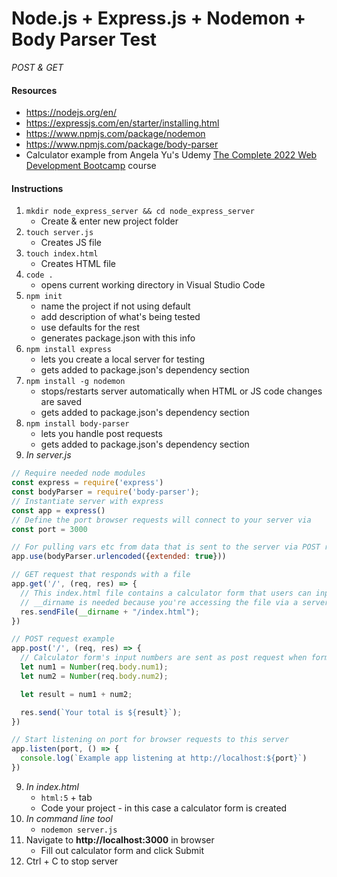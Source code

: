 # Node.js + Express.js + Nodemon + Body Parser Test
*POST & GET*

#### Resources
* https://nodejs.org/en/
* https://expressjs.com/en/starter/installing.html
* https://www.npmjs.com/package/nodemon
* https://www.npmjs.com/package/body-parser
* Calculator example from Angela Yu's Udemy [The Complete 2022 Web Development Bootcamp](https://www.udemy.com/course/the-complete-web-development-bootcamp/) course

#### Instructions

1. `mkdir node_express_server && cd node_express_server`
    * Create & enter new project folder
2. `touch server.js`
    * Creates JS file
3. `touch index.html`
    * Creates HTML file
4. `code .`
    * opens current working directory in Visual Studio Code
5. `npm init`
    * name the project if not using default
    * add description of what's being tested
    * use defaults for the rest
    * generates package.json with this info
6. `npm install express`
    * lets you create a local server for testing
    * gets added to package.json's dependency section
6. `npm install -g nodemon`
    * stops/restarts server automatically when HTML or JS code changes are saved
    * gets added to package.json's dependency section
7. `npm install body-parser`
    * lets you handle post requests
    * gets added to package.json's dependency section
8. *In server.js*

  ```javascript
  // Require needed node modules
  const express = require('express')
  const bodyParser = require('body-parser');
  // Instantiate server with express
  const app = express()
  // Define the port browser requests will connect to your server via
  const port = 3000

  // For pulling vars etc from data that is sent to the server via POST request (request.body)
  app.use(bodyParser.urlencoded({extended: true})) 

  // GET request that responds with a file
  app.get('/', (req, res) => {
    // This index.html file contains a calculator form that users can input numbers into
    // __dirname is needed because you're accessing the file via a server
    res.sendFile(__dirname + "/index.html");
  })

  // POST request example
  app.post('/', (req, res) => {
    // Calculator form's input numbers are sent as post request when form is filled out
    let num1 = Number(req.body.num1);
    let num2 = Number(req.body.num2);

    let result = num1 + num2;

    res.send(`Your total is ${result}`);
  })

  // Start listening on port for browser requests to this server
  app.listen(port, () => {
    console.log(`Example app listening at http://localhost:${port}`)
  })
  ```

9. *In index.html*
    * `html:5` + tab
    * Code your project - in this case a calculator form is created
10. *In command line tool*
    * `nodemon server.js`
11. Navigate to **http://localhost:3000** in browser
    * Fill out calculator form and click Submit
12. Ctrl + C to stop server